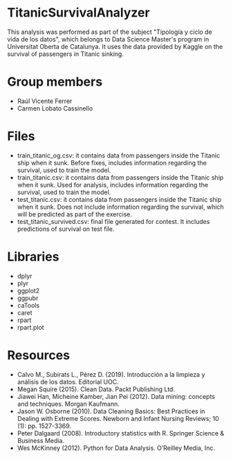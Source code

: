 # TitanicSurvivalAnalyzer
This analysis was performed as part of the subject "Tipología y ciclo de vida de los datos", which belongs to Data Science Master's program in Universitat Oberta de Catalunya. It uses the data provided by Kaggle on the survival of passengers in Titanic sinking.

# Group members
- Raúl Vicente Ferrer
- Carmen Lobato Cassinello

# Files

- train_titanic_og.csv: it contains data from passengers inside the Titanic ship when it sunk. Before fixes, includes information regarding the survival, used to train the model.
- train_titanic.csv: it contains data from passengers inside the Titanic ship when it sunk. Used for analysis, includes information regarding the survival, used to train the model.
- test_titanic.csv: it contains data from passengers inside the Titanic ship when it sunk. Does not include information regarding the survival, which will be predicted as part of the exercise.
- test_titanic_survived.csv: final file generated for contest. It includes predictions of survival on test file.

# Libraries
- dplyr
- plyr
- ggplot2
- ggpubr
- caTools
- caret
- rpart
- rpart.plot

# Resources
- Calvo M., Subirats L., Pérez D. (2019). Introducción a la limpieza y análisis de los datos. Editorial UOC.
- Megan Squire (2015). Clean Data. Packt Publishing Ltd.
- Jiawei Han, Micheine Kamber, Jian Pei (2012). Data mining: concepts and techniques. Morgan Kaufmann.
- Jason W. Osborne (2010). Data Cleaning Basics: Best Practices in Dealing with Extreme Scores. Newborn and Infant Nursing Reviews; 10 (1): pp. 1527-3369.
- Peter Dalgaard (2008). Introductory statistics with R. Springer Science & Business Media.
- Wes McKinney (2012). Python for Data Analysis. O’Reilley Media, Inc.

